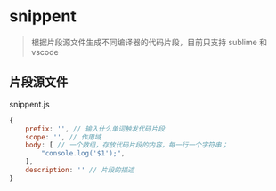 # snippent

> 根据片段源文件生成不同编译器的代码片段，目前只支持 sublime 和 vscode

## 片段源文件

snippent.js

```js
{
    prefix: '', // 输入什么单词触发代码片段
    scope: '', // 作用域
    body: [ // 一个数组，存放代码片段的内容，每一行一个字符串；
        "console.log('$1');",
    ],
    description: '' // 片段的描述
}
```
